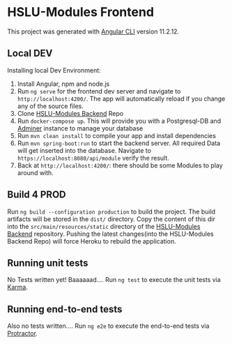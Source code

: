 # HSLU-Modules Frontend

This project was generated with [Angular CLI](https://github.com/angular/angular-cli) version 11.2.12.

## Local DEV

Installing local Dev Environment:
1. Install Angular, npm and node.js
2. Run `ng serve` for the frontend dev server and navigate to `http://localhost:4200/`. The app will automatically reload if you change any of the source files.
3. Clone [HSLU-Modules Backend](https://github.com/patapelada/hslumodules) Repo
4. Run `docker-compose up`. This will provide you with a Postgresql-DB and [Adminer](https://www.adminer.org/) instance to manage your database
5. Run `mvn clean install` to compile your app and install dependencies
6. Run `mvn spring-boot:run` to start the backend server. All required Data will get inserted into the database. Navigate to `https://localhost:8080/api/module` verify the result.
7. Back at `http://localhost:4200/`: there should be some Modules to play around with.


## Build 4 PROD

Run `ng build --configuration production` to build the project. The build artifacts will be stored in the `dist/` directory. Copy the content of this dir into the `src/main/resources/static` directory of the [HSLU-Modules Backend](https://github.com/patapelada/hslumodules) repository. Pushing the latest changes(into the HSLU-Modules Backend Repo) will force Heroku to rebuild the application. 

## Running unit tests

No Tests written yet! Baaaaaad....
Run `ng test` to execute the unit tests via [Karma](https://karma-runner.github.io).

## Running end-to-end tests
Also no tests written....
Run `ng e2e` to execute the end-to-end tests via [Protractor](http://www.protractortest.org/).
